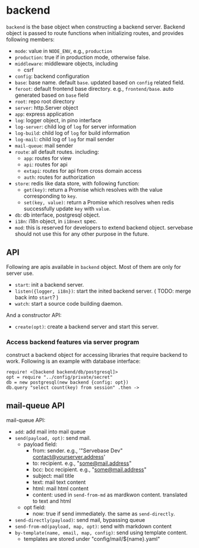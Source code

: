 # backend

`backend` is the base object when constructing a backend server. Backend object is passed to route functions when initializing routes, and provides following members:

 - `mode`: value in `NODE_ENV`, e.g., `production`
 - `production`: true if in production mode, otherwise false.
 - `middleware`: middleware objects, including
   - csrf
 - `config`: backend configuration
 - `base`: base name. default `base`. updated based on `config` related field.
 - `feroot`: default frontend base directory. e.g., `frontend/base`. auto generated based on `base` field
 - `root`: repo root directory
 - `server`: http.Server object 
 - `app`: express application
 - `log`: logger object, in pino interface
 - `log-server`: child log of `log` for server information
 - `log-build`: child log of `log` for build information
 - `log-mail`: child log of `log` for mail sender
 - `mail-queue`: mail sender
 - `route`: all default routes. including:
   - `app`: routes for view
   - `api`: routes for api
   - `extapi`: routes for api from cross domain access
   - `auth`: routes for authorization 
 - `store`: redis like data store, with following function:
   - `get(key)`: return a Promise which resolves with the value corresponding to `key`.
   - `set(key, value)`: return a Promise which resolves when redis successfully update `key` with `value`.
 - `db`: db interface, postgresql object.
 - `i18n`: i18n object, in `i18next` spec.
 - `mod`: this is reserved for developers to extend backend object.
   servebase should not use this for any other purpose in the future.


## API

Following are apis available in `backend` object. Most of them are only for server use.

 - `start`: init a backend server.
 - `listen({logger, i18n})`: start the inited backend server. ( TODO: merge back into `start`? )
 - `watch`: start a source code building daemon.

And a constructor API:

 - `create(opt)`: create a backend server and start this server.


### Access backend features via server program

construct a backend object for accessing libraries that require backend to work. Following is an example with database interface:

    require! <[backend backend/db/postgresql]>
    opt = require "../config/private/secret"
    db = new postgresql(new backend {config: opt})
    db.query "select count(key) from session" .then ->


## mail-queue API

mail-queue API:

 - `add`: add mail into mail queue
 - `send(payload, opt)`: send mail.
   - payload field:
     - from: sender. e.g., '"Servebase Dev" <contact@yourserver.address>'
     - to: recipient. e.g., "some@mail.address"
     - bcc: bcc recipient. e.g., "some@mail.address"
     - subject: mail title
     - text: mail text content
     - html: mail html content
     - content: used in `send-from-md` as mardkwon content. translated to text and html
   - opt field:
     - now: true if send immediately. the same as `send-directly`.
 - `send-directly(payload)`: send mail, bypassing queue
 - `send-from-md(payload, map, opt)`: send with markdown content
 - `by-template(name, email, map, config)`: send using template content.
   - templates are stored under "config/mail/${name}.yaml"
